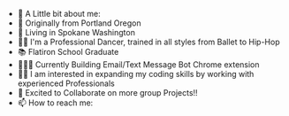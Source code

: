 <!-- [![Header](https://raw.githubusercontent.com/MilanPage/<OWNER>/<OWNER>/readme_header.png "Header")](https://some-url.dev/)
 -->
- 👋 A Little bit about me:
- 🌲 Originally from Portland Oregon
- 🏡 Living in Spokane Washington
- 💃🏽 I'm a Professional Dancer, trained in all styles from Ballet to Hip-Hop
- 📚 Flatiron School Graduate
- 👩🏽‍💻 Currently Building Email/Text Message Bot Chrome extension
- 🤟🏼 I am interested in expanding my coding skills by working with experienced Professionals
- 💞️ Excited to Collaborate on more group Projects!!
- 📫 How to reach me: 
<!-- - [![LinkedIn] [3.2]][3] [![Twitter][1.2][1] -->
<!-- [1.2]: http://i.imgur.com/wWzX9uB.png (twitter icon without padding) -->
<!-- [2.2]:  https://raw.githubusercontent.com/MilanPage/MilanPage/master/linkedin-3-16.png (LinkedIn icon without padding) -->

<!-- [1]: https://twitter.com/PageMilan -->
<!-- [2]: https://www.linkedin.com/in/milan-page-527a39227/ -->

<!---
milanvpage/milanvpage is a ✨ special ✨ repository because its `README.md` (this file) appears on your GitHub profile.
You can click the Preview link to take a look at your changes.
--->
